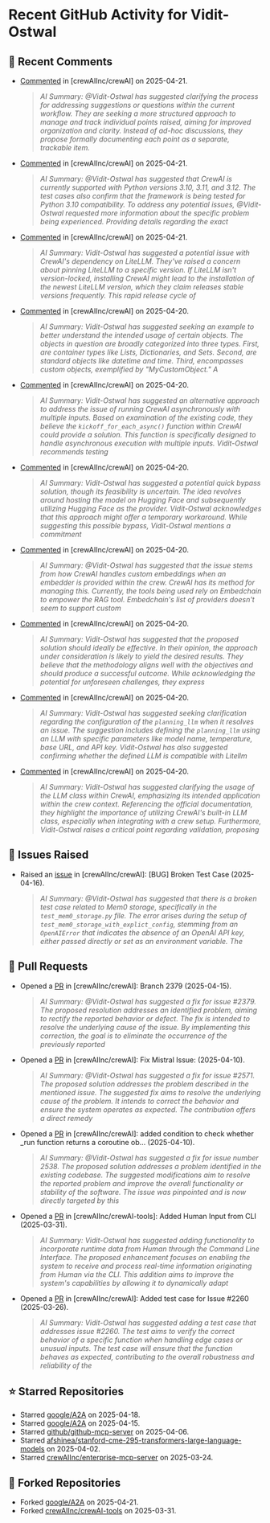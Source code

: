 # Recent GitHub Activity for Vidit-Ostwal

## 💬 Recent Comments
- [Commented](https://github.com/crewAIInc/crewAI/pull/2652#issuecomment-2818063996) in [crewAIInc/crewAI] on 2025-04-21.
  > *AI Summary: @Vidit-Ostwal has suggested clarifying the process for addressing suggestions or questions within the current workflow. They are seeking a more structured approach to manage and track individual points raised, aiming for improved organization and clarity. Instead of ad-hoc discussions, they propose formally documenting each point as a separate, trackable item.*
- [Commented](https://github.com/crewAIInc/crewAI/pull/2652#issuecomment-2817812953) in [crewAIInc/crewAI] on 2025-04-21.
  > *AI Summary: @Vidit-Ostwal has suggested that CrewAI is currently supported with Python versions 3.10, 3.11, and 3.12. The test cases also confirm that the framework is being tested for Python 3.10 compatibility. To address any potential issues, @Vidit-Ostwal requested more information about the specific problem being experienced. Providing details regarding the exact*
- [Commented](https://github.com/crewAIInc/crewAI/pull/2522#issuecomment-2817605942) in [crewAIInc/crewAI] on 2025-04-21.
  > *AI Summary: Vidit-Ostwal has suggested a potential issue with CrewAI's dependency on LiteLLM. They've raised a concern about pinning LiteLLM to a specific version. If LiteLLM isn't version-locked, installing CrewAI might lead to the installation of the newest LiteLLM version, which they claim releases stable versions frequently. This rapid release cycle of*
- [Commented](https://github.com/crewAIInc/crewAI/issues/2650#issuecomment-2817193005) in [crewAIInc/crewAI] on 2025-04-20.
  > *AI Summary: Vidit-Ostwal has suggested seeking an example to better understand the intended usage of certain objects. The objects in question are broadly categorized into three types. First, are container types like Lists, Dictionaries, and Sets. Second, are standard objects like datetime and time. Third, encompasses custom objects, exemplified by "MyCustomObject." A*
- [Commented](https://github.com/crewAIInc/crewAI/issues/2632#issuecomment-2817190941) in [crewAIInc/crewAI] on 2025-04-20.
  > *AI Summary: Vidit-Ostwal has suggested an alternative approach to address the issue of running CrewAI asynchronously with multiple inputs. Based on examination of the existing code, they believe the `kickoff_for_each_async()` function within CrewAI could provide a solution. This function is specifically designed to handle asynchronous execution with multiple inputs. Vidit-Ostwal recommends testing*
- [Commented](https://github.com/crewAIInc/crewAI/issues/718#issuecomment-2817075569) in [crewAIInc/crewAI] on 2025-04-20.
  > *AI Summary: Vidit-Ostwal has suggested a potential quick bypass solution, though its feasibility is uncertain. The idea revolves around hosting the model on Hugging Face and subsequently utilizing Hugging Face as the provider. Vidit-Ostwal acknowledges that this approach might offer a temporary workaround. While suggesting this possible bypass, Vidit-Ostwal mentions a commitment*
- [Commented](https://github.com/crewAIInc/crewAI/issues/718#issuecomment-2817075062) in [crewAIInc/crewAI] on 2025-04-20.
  > *AI Summary: @Vidit-Ostwal has suggested that the issue stems from how CrewAI handles custom embeddings when an embedder is provided within the crew. CrewAI has its method for managing this. Currently, the tools being used rely on Embedchain to empower the RAG tool. Embedchain's list of providers doesn't seem to support custom*
- [Commented](https://github.com/crewAIInc/crewAI/issues/2642#issuecomment-2817037446) in [crewAIInc/crewAI] on 2025-04-20.
  > *AI Summary: Vidit-Ostwal has suggested that the proposed solution should ideally be effective. In their opinion, the approach under consideration is likely to yield the desired results. They believe that the methodology aligns well with the objectives and should produce a successful outcome. While acknowledging the potential for unforeseen challenges, they express*
- [Commented](https://github.com/crewAIInc/crewAI/issues/2647#issuecomment-2817035431) in [crewAIInc/crewAI] on 2025-04-20.
  > *AI Summary: Vidit-Ostwal has suggested seeking clarification regarding the configuration of the `planning_llm` when it resolves an issue. The suggestion includes defining the `planning_llm` using an LLM with specific parameters like model name, temperature, base URL, and API key. Vidit-Ostwal has also suggested confirming whether the defined LLM is compatible with Litellm*
- [Commented](https://github.com/crewAIInc/crewAI/issues/2645#issuecomment-2817032826) in [crewAIInc/crewAI] on 2025-04-20.
  > *AI Summary: Vidit-Ostwal has suggested clarifying the usage of the LLM class within CrewAI, emphasizing its intended application within the crew context. Referencing the official documentation, they highlight the importance of utilizing CrewAI's built-in LLM class, especially when integrating with a crew setup. Furthermore, Vidit-Ostwal raises a critical point regarding validation, proposing*

## 🐛 Issues Raised
- Raised an [issue](https://github.com/crewAIInc/crewAI/issues/2616) in [crewAIInc/crewAI]: [BUG] Broken Test Case (2025-04-16).
  > *AI Summary: @Vidit-Ostwal has suggested that there is a broken test case related to Mem0 storage, specifically in the `test_mem0_storage.py` file. The error arises during the setup of `test_mem0_storage_with_explict_config`, stemming from an `OpenAIError` that indicates the absence of an OpenAI API key, either passed directly or set as an environment variable. The*

## 🚀 Pull Requests
- Opened a [PR](https://github.com/crewAIInc/crewAI/pull/2610) in [crewAIInc/crewAI]: Branch 2379 (2025-04-15).
  > *AI Summary: @Vidit-Ostwal has suggested a fix for issue #2379. The proposed resolution addresses an identified problem, aiming to rectify the reported behavior or defect. The fix is intended to resolve the underlying cause of the issue. By implementing this correction, the goal is to eliminate the occurrence of the previously reported*
- Opened a [PR](https://github.com/crewAIInc/crewAI/pull/2580) in [crewAIInc/crewAI]: Fix Mistral Issue: (2025-04-10).
  > *AI Summary: @Vidit-Ostwal has suggested a fix for issue #2571. The proposed solution addresses the problem described in the mentioned issue. The suggested fix aims to resolve the underlying cause of the problem. It intends to correct the behavior and ensure the system operates as expected. The contribution offers a direct remedy*
- Opened a [PR](https://github.com/crewAIInc/crewAI/pull/2570) in [crewAIInc/crewAI]: added condition to check whether _run function returns a coroutine ob… (2025-04-10).
  > *AI Summary: @Vidit-Ostwal has suggested a fix for issue number 2538. The proposed solution addresses a problem identified in the existing codebase. The suggested modifications aim to resolve the reported problem and improve the overall functionality or stability of the software. The issue was pinpointed and is now directly targeted by this*
- Opened a [PR](https://github.com/crewAIInc/crewAI-tools/pull/251) in [crewAIInc/crewAI-tools]: Added Human Input from CLI (2025-03-31).
  > *AI Summary: Vidit-Ostwal has suggested adding functionality to incorporate runtime data from Human through the Command Line Interface. The proposed enhancement focuses on enabling the system to receive and process real-time information originating from Human via the CLI. This addition aims to improve the system's capabilities by allowing it to dynamically adapt*
- Opened a [PR](https://github.com/crewAIInc/crewAI/pull/2484) in [crewAIInc/crewAI]: Added test case for Issue #2260 (2025-03-26).
  > *AI Summary: Vidit-Ostwal has suggested adding a test case that addresses issue #2260. The test aims to verify the correct behavior of a specific function when handling edge cases or unusual inputs. The test case will ensure that the function behaves as expected, contributing to the overall robustness and reliability of the*

## ⭐ Starred Repositories
- Starred [google/A2A](https://github.com/google/A2A) on 2025-04-18.
- Starred [google/A2A](https://github.com/google/A2A) on 2025-04-15.
- Starred [github/github-mcp-server](https://github.com/github/github-mcp-server) on 2025-04-06.
- Starred [afshinea/stanford-cme-295-transformers-large-language-models](https://github.com/afshinea/stanford-cme-295-transformers-large-language-models) on 2025-04-02.
- Starred [crewAIInc/enterprise-mcp-server](https://github.com/crewAIInc/enterprise-mcp-server) on 2025-03-24.

## 🍴 Forked Repositories
- Forked [google/A2A](https://github.com/Vidit-Ostwal/A2A) on 2025-04-21.
- Forked [crewAIInc/crewAI-tools](https://github.com/Vidit-Ostwal/crewAI-tools) on 2025-03-31.
